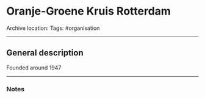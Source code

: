 # Oranje-Groene Kruis Rotterdam
Archive location:
Tags: #organisation 

---
## General description

Founded around 1947

---
### Notes